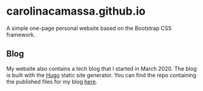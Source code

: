 # carolinacamassa.github.io
A simple one-page personal website based on the Bootstrap CSS framework.


## Blog

My website also contains a tech blog that I started in March 2020. The blog is built with the [Hugo](https://gohugo.io/) static site generator. You can find the repo containing the published files for my blog [here](https://github.com/carolinacamassa/blog).
